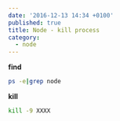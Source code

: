 ```yaml
---
date: '2016-12-13 14:34 +0100'
published: true
title: Node - kill process
category:
  - node
---
```

**find**

```bash
ps -e|grep node
```

**kill**

```bash
kill -9 XXXX
```